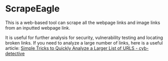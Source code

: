 # ScrapeEagle

This is a web-based tool can scrape all the webpage links and image links from an inputted webpage link.

It is useful for further analysis for security, vulnerability testing and locating broken links.
If you need to analyze a large number of links, here is a useful article:
[Simple Tricks to Quickly Analyze a Larger List of URLS - cyb-detective](https://publication.osintambition.org/5-simple-tricks-to-quickly-analyze-a-larger-list-of-urls-860c9b718b34)
